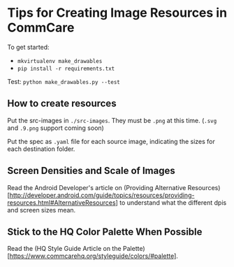 # Tips for Creating Image Resources in CommCare

To get started:

- `mkvirtualenv make_drawables`
- `pip install -r requirements.txt`

Test: `python make_drawables.py --test`

## How to create resources

Put the src-images in `./src-images`. They must be `.png` at this time.
(`.svg` and `.9.png` support coming soon)

Put the spec as `.yaml` file for each source image, indicating the sizes
for each destination folder.

## Screen Densities and Scale of Images

Read the Android Developer's article on
(Providing Alternative Resources)[http://developer.android.com/guide/topics/resources/providing-resources.html#AlternativeResources]
to understand what the different dpis and screen sizes mean.

## Stick to the HQ Color Palette When Possible

Read the (HQ Style Guide Article on the Palette)[https://www.commcarehq.org/styleguide/colors/#palette].
